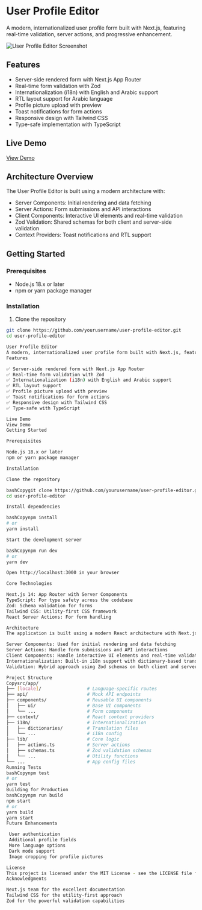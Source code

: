 # User Profile Editor

A modern, internationalized user profile form built with Next.js, featuring real-time validation, server actions, and progressive enhancement.

![User Profile Editor Screenshot](https://via.placeholder.com/800x450?text=User+Profile+Editor)

## Features

- Server-side rendered form with Next.js App Router
- Real-time form validation with Zod
- Internationalization (i18n) with English and Arabic support
- RTL layout support for Arabic language
- Profile picture upload with preview
- Toast notifications for form actions
- Responsive design with Tailwind CSS
- Type-safe implementation with TypeScript

## Live Demo

[View Demo](https://user-profile-editor.vercel.app)

## Architecture Overview

The User Profile Editor is built using a modern architecture with:

- Server Components: Initial rendering and data fetching
- Server Actions: Form submissions and API interactions
- Client Components: Interactive UI elements and real-time validation
- Zod Validation: Shared schemas for both client and server-side validation
- Context Providers: Toast notifications and RTL support

## Getting Started

### Prerequisites

- Node.js 18.x or later
- npm or yarn package manager

### Installation

1. Clone the repository

```bash
git clone https://github.com/yourusername/user-profile-editor.git
cd user-profile-editor

User Profile Editor
A modern, internationalized user profile form built with Next.js, featuring real-time validation, server actions, and progressive enhancement.
Features

✅ Server-side rendered form with Next.js App Router
✅ Real-time form validation with Zod
✅ Internationalization (i18n) with English and Arabic support
✅ RTL layout support
✅ Profile picture upload with preview
✅ Toast notifications for form actions
✅ Responsive design with Tailwind CSS
✅ Type-safe with TypeScript

Live Demo
View Demo
Getting Started

Prerequisites

Node.js 18.x or later
npm or yarn package manager

Installation

Clone the repository

bashCopygit clone https://github.com/yourusername/user-profile-editor.git
cd user-profile-editor

Install dependencies

bashCopynpm install
# or
yarn install

Start the development server

bashCopynpm run dev
# or
yarn dev

Open http://localhost:3000 in your browser

Core Technologies

Next.js 14: App Router with Server Components
TypeScript: For type safety across the codebase
Zod: Schema validation for forms
Tailwind CSS: Utility-first CSS framework
React Server Actions: For form handling

Architecture
The application is built using a modern React architecture with Next.js App Router:

Server Components: Used for initial rendering and data fetching
Server Actions: Handle form submissions and API interactions
Client Components: Handle interactive UI elements and real-time validation
Internationalization: Built-in i18n support with dictionary-based translations
Validation: Hybrid approach using Zod schemas on both client and server

Project Structure
Copysrc/app/
├── [locale]/                 # Language-specific routes
├── api/                      # Mock API endpoints
├── components/               # Reusable UI components
│   ├── ui/                   # Base UI components
│   └── ...                   # Form components
├── context/                  # React context providers
├── i18n/                     # Internationalization
│   ├── dictionaries/         # Translation files
│   └── ...                   # i18n config
├── lib/                      # Core logic
│   ├── actions.ts            # Server actions
│   ├── schemas.ts            # Zod validation schemas
│   └── ...                   # Utility functions
└── ...                       # App config files
Running Tests
bashCopynpm test
# or
yarn test
Building for Production
bashCopynpm run build
npm start
# or
yarn build
yarn start
Future Enhancements

 User authentication
 Additional profile fields
 More language options
 Dark mode support
 Image cropping for profile pictures

License
This project is licensed under the MIT License - see the LICENSE file for details.
Acknowledgments

Next.js team for the excellent documentation
Tailwind CSS for the utility-first approach
Zod for the powerful validation capabilities